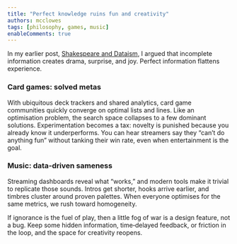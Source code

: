 ```yaml
---
title: "Perfect knowledge ruins fun and creativity"
authors: mcclowes
tags: [philosophy, games, music]
enableComments: true
---
```


In my earlier post, [Shakespeare and Dataism](/blog/2025/06/23/shakespeare-and-dataism), I argued that incomplete information creates drama, surprise, and joy. Perfect information flattens experience.

<!--truncate-->

### Card games: solved metas

With ubiquitous deck trackers and shared analytics, card game communities quickly converge on optimal lists and lines. Like an optimisation problem, the search space collapses to a few dominant solutions. Experimentation becomes a tax: novelty is punished because you already know it underperforms. You can hear streamers say they “can’t do anything fun” without tanking their win rate, even when entertainment is the goal.

### Music: data‑driven sameness

Streaming dashboards reveal what “works,” and modern tools make it trivial to replicate those sounds. Intros get shorter, hooks arrive earlier, and timbres cluster around proven palettes. When everyone optimises for the same metrics, we rush toward homogeneity.

If ignorance is the fuel of play, then a little fog of war is a design feature, not a bug. Keep some hidden information, time‑delayed feedback, or friction in the loop, and the space for creativity reopens.



